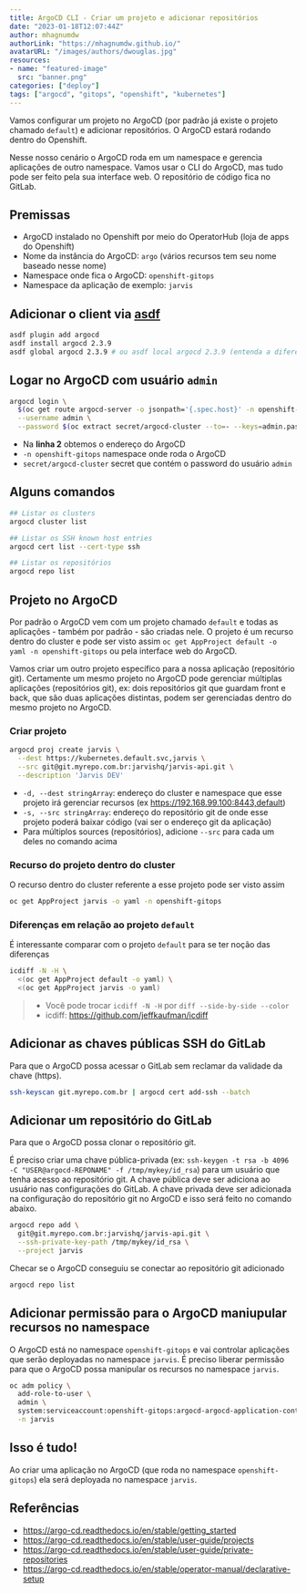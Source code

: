 ```yaml
---
title: ArgoCD CLI - Criar um projeto e adicionar repositórios
date: "2023-01-18T12:07:44Z"
author: mhagnumdw
authorLink: "https://mhagnumdw.github.io/"
avatarURL: "/images/authors/dwouglas.jpg"
resources:
- name: "featured-image"
  src: "banner.png"
categories: ["deploy"]
tags: ["argocd", "gitops", "openshift", "kubernetes"]
---
```


Vamos configurar um projeto no ArgoCD (por padrão já existe o projeto chamado `default`) e adicionar repositórios. O ArgoCD estará rodando dentro do Openshift.

<!--more-->

Nesse nosso cenário o ArgoCD roda em um namespace e gerencia aplicações de outro namespace. Vamos usar o CLI do ArgoCD, mas tudo pode ser feito pela sua interface web. O repositório de código fica no GitLab.

## Premissas

- ArgoCD instalado no Openshift por meio do OperatorHub (loja de apps do Openshift)
- Nome da instância do ArgoCD: `argo` (vários recursos tem seu nome baseado nesse nome)
- Namespace onde fica o ArgoCD: `openshift-gitops`
- Namespace da aplicação de exemplo: `jarvis`

## Adicionar o client via [asdf](https://github.com/asdf-vm/asdf)

```bash
asdf plugin add argocd
asdf install argocd 2.3.9
asdf global argocd 2.3.9 # ou asdf local argocd 2.3.9 (entenda a diferença entre global e local)
```

## Logar no ArgoCD com usuário `admin`

```bash
argocd login \
  $(oc get route argocd-server -o jsonpath='{.spec.host}' -n openshift-gitops) \
  --username admin \
  --password $(oc extract secret/argocd-cluster --to=- --keys=admin.password -n openshift-gitops 2>&1 | tail -1)
```

- Na **linha 2** obtemos o endereço do ArgoCD
- `-n openshift-gitops` namespace onde roda o ArgoCD
- `secret/argocd-cluster` secret que contém o password do usuário `admin`

## Alguns comandos

```bash
## Listar os clusters
argocd cluster list

## Listar os SSH known host entries
argocd cert list --cert-type ssh

## Listar os repositórios
argocd repo list
```

## Projeto no ArgoCD

Por padrão o ArgoCD vem com um projeto chamado `default` e todas as aplicações - também por padrão - são criadas nele. O projeto é um recurso dentro do cluster e pode ser visto assim `oc get AppProject default -o yaml -n openshift-gitops` ou pela interface web do ArgoCD.

Vamos criar um outro projeto específico para a nossa aplicação (repositório git). Certamente um mesmo projeto no ArgoCD pode gerenciar múltiplas aplicações (repositórios git), ex: dois repositórios git que guardam front e back, que são duas aplicações distintas, podem ser gerenciadas dentro do mesmo projeto no ArgoCD.

### Criar projeto

```bash
argocd proj create jarvis \
  --dest https://kubernetes.default.svc,jarvis \
  --src git@git.myrepo.com.br:jarvishq/jarvis-api.git \
  --description 'Jarvis DEV'
```

- `-d, --dest stringArray`: endereço do cluster e namespace que esse projeto irá gerenciar recursos (ex https://192.168.99.100:8443,default)
- `-s, --src stringArray`: endereço do repositório git de onde esse projeto poderá baixar código (vai ser o endereço git da aplicação)
- Para múltiplos sources (repositórios), adicione `--src` para cada um deles no comando acima

### Recurso do projeto dentro do cluster

O recurso dentro do cluster referente a esse projeto pode ser visto assim

```bash
oc get AppProject jarvis -o yaml -n openshift-gitops
```

### Diferenças em relação ao projeto `default`

É interessante comparar com o projeto `default` para se ter noção das diferenças

```bash
icdiff -N -H \
  <(oc get AppProject default -o yaml) \
  <(oc get AppProject jarvis -o yaml)
```

> - Você pode trocar `icdiff -N -H` por `diff --side-by-side --color`
> - icdiff: <https://github.com/jeffkaufman/icdiff>

## Adicionar as chaves públicas SSH do GitLab

Para que o ArgoCD possa acessar o GitLab sem reclamar da validade da chave (https).

```bash
ssh-keyscan git.myrepo.com.br | argocd cert add-ssh --batch
```

## Adicionar um repositório do GitLab

Para que o ArgoCD possa clonar o repositório git.

É preciso criar uma chave pública-privada (ex: `ssh-keygen -t rsa -b 4096 -C "USER@argocd-REPONAME" -f /tmp/mykey/id_rsa`) para um usuário que tenha acesso ao repositório git. A chave pública deve ser adiciona ao usuário nas configurações do GitLab. A chave privada deve ser adicionada na configuração do repositório git no ArgoCD e isso será feito no comando abaixo.

```bash
argocd repo add \
  git@git.myrepo.com.br:jarvishq/jarvis-api.git \
  --ssh-private-key-path /tmp/mykey/id_rsa \
  --project jarvis
```

Checar se o ArgoCD conseguiu se conectar ao repositório git adicionado

```bash
argocd repo list
```

## Adicionar permissão para o ArgoCD maniupular recursos no namespace

O ArgoCD está no namespace `openshift-gitops` e vai controlar aplicações que serão deployadas no namespace `jarvis`. É preciso liberar permissão para que o ArgoCD possa manipular os recursos no namespace `jarvis`.

```bash
oc adm policy \
  add-role-to-user \
  admin \
  system:serviceaccount:openshift-gitops:argocd-argocd-application-controller \
  -n jarvis
```

## Isso é tudo!

Ao criar uma aplicação no ArgoCD (que roda no namespace `openshift-gitops`) ela será deployada no namespace `jarvis`.

## Referências

- <https://argo-cd.readthedocs.io/en/stable/getting_started>
- <https://argo-cd.readthedocs.io/en/stable/user-guide/projects>
- <https://argo-cd.readthedocs.io/en/stable/user-guide/private-repositories>
- <https://argo-cd.readthedocs.io/en/stable/operator-manual/declarative-setup>
